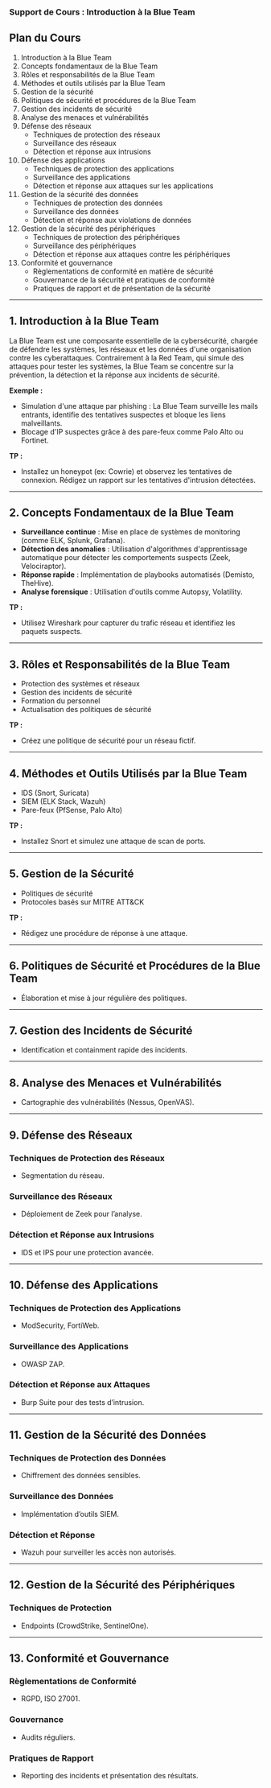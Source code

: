 ### Support de Cours : Introduction à la Blue Team

## Plan du Cours
1. Introduction à la Blue Team
2. Concepts fondamentaux de la Blue Team
3. Rôles et responsabilités de la Blue Team
4. Méthodes et outils utilisés par la Blue Team
5. Gestion de la sécurité
6. Politiques de sécurité et procédures de la Blue Team
7. Gestion des incidents de sécurité
8. Analyse des menaces et vulnérabilités
9. Défense des réseaux
    - Techniques de protection des réseaux
    - Surveillance des réseaux
    - Détection et réponse aux intrusions
10. Défense des applications
    - Techniques de protection des applications
    - Surveillance des applications
    - Détection et réponse aux attaques sur les applications
11. Gestion de la sécurité des données
    - Techniques de protection des données
    - Surveillance des données
    - Détection et réponse aux violations de données
12. Gestion de la sécurité des périphériques
    - Techniques de protection des périphériques
    - Surveillance des périphériques
    - Détection et réponse aux attaques contre les périphériques
13. Conformité et gouvernance
    - Règlementations de conformité en matière de sécurité
    - Gouvernance de la sécurité et pratiques de conformité
    - Pratiques de rapport et de présentation de la sécurité

---

## 1. Introduction à la Blue Team
La Blue Team est une composante essentielle de la cybersécurité, chargée de défendre les systèmes, les réseaux et les données d'une organisation contre les cyberattaques. Contrairement à la Red Team, qui simule des attaques pour tester les systèmes, la Blue Team se concentre sur la prévention, la détection et la réponse aux incidents de sécurité.

**Exemple :**
- Simulation d'une attaque par phishing : La Blue Team surveille les mails entrants, identifie des tentatives suspectes et bloque les liens malveillants.
- Blocage d'IP suspectes grâce à des pare-feux comme Palo Alto ou Fortinet.

**TP :**
- Installez un honeypot (ex: Cowrie) et observez les tentatives de connexion. Rédigez un rapport sur les tentatives d'intrusion détectées.

---

## 2. Concepts Fondamentaux de la Blue Team
- **Surveillance continue** : Mise en place de systèmes de monitoring (comme ELK, Splunk, Grafana).
- **Détection des anomalies** : Utilisation d'algorithmes d'apprentissage automatique pour détecter les comportements suspects (Zeek, Velociraptor).
- **Réponse rapide** : Implémentation de playbooks automatisés (Demisto, TheHive).
- **Analyse forensique** : Utilisation d'outils comme Autopsy, Volatility.

**TP :**
- Utilisez Wireshark pour capturer du trafic réseau et identifiez les paquets suspects.

---

## 3. Rôles et Responsabilités de la Blue Team
- Protection des systèmes et réseaux
- Gestion des incidents de sécurité
- Formation du personnel
- Actualisation des politiques de sécurité

**TP :**
- Créez une politique de sécurité pour un réseau fictif.

---

## 4. Méthodes et Outils Utilisés par la Blue Team
- IDS (Snort, Suricata)
- SIEM (ELK Stack, Wazuh)
- Pare-feux (PfSense, Palo Alto)

**TP :**
- Installez Snort et simulez une attaque de scan de ports.

---

## 5. Gestion de la Sécurité
- Politiques de sécurité
- Protocoles basés sur MITRE ATT&CK

**TP :**
- Rédigez une procédure de réponse à une attaque.

---

## 6. Politiques de Sécurité et Procédures de la Blue Team
- Élaboration et mise à jour régulière des politiques.

---

## 7. Gestion des Incidents de Sécurité
- Identification et containment rapide des incidents.

---

## 8. Analyse des Menaces et Vulnérabilités
- Cartographie des vulnérabilités (Nessus, OpenVAS).

---

## 9. Défense des Réseaux
### Techniques de Protection des Réseaux
- Segmentation du réseau.

### Surveillance des Réseaux
- Déploiement de Zeek pour l’analyse.

### Détection et Réponse aux Intrusions
- IDS et IPS pour une protection avancée.

---

## 10. Défense des Applications
### Techniques de Protection des Applications
- ModSecurity, FortiWeb.

### Surveillance des Applications
- OWASP ZAP.

### Détection et Réponse aux Attaques
- Burp Suite pour des tests d’intrusion.

---

## 11. Gestion de la Sécurité des Données
### Techniques de Protection des Données
- Chiffrement des données sensibles.

### Surveillance des Données
- Implémentation d’outils SIEM.

### Détection et Réponse
- Wazuh pour surveiller les accès non autorisés.

---

## 12. Gestion de la Sécurité des Périphériques
### Techniques de Protection
- Endpoints (CrowdStrike, SentinelOne).

---

## 13. Conformité et Gouvernance
### Règlementations de Conformité
- RGPD, ISO 27001.

### Gouvernance
- Audits réguliers.

### Pratiques de Rapport
- Reporting des incidents et présentation des résultats.

